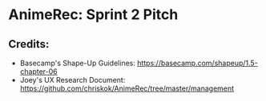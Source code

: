 # AnimeRec: Sprint 2 Pitch

## Credits:
- Basecamp's Shape-Up Guidelines: https://basecamp.com/shapeup/1.5-chapter-06
- Joey's UX Research Document: https://github.com/chriskok/AnimeRec/tree/master/management